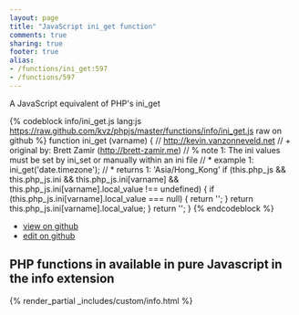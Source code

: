 ```yaml
---
layout: page
title: "JavaScript ini_get function"
comments: true
sharing: true
footer: true
alias:
- /functions/ini_get:597
- /functions/597
---
```

<!-- Generated by Rakefile:build -->
A JavaScript equivalent of PHP's ini_get

{% codeblock info/ini_get.js lang:js https://raw.github.com/kvz/phpjs/master/functions/info/ini_get.js raw on github %}
function ini_get (varname) {
    // http://kevin.vanzonneveld.net
    // +   original by: Brett Zamir (http://brett-zamir.me)
    // %        note 1: The ini values must be set by ini_set or manually within an ini file
    // *     example 1: ini_get('date.timezone');
    // *     returns 1: 'Asia/Hong_Kong'
    if (this.php_js && this.php_js.ini && this.php_js.ini[varname] && this.php_js.ini[varname].local_value !== undefined) {
        if (this.php_js.ini[varname].local_value === null) {
            return '';
        }
        return this.php_js.ini[varname].local_value;
    }
    return '';
}
{% endcodeblock %}

 - [view on github](https://github.com/kvz/phpjs/blob/master/functions/info/ini_get.js)
 - [edit on github](https://github.com/kvz/phpjs/edit/master/functions/info/ini_get.js)

## PHP functions in available in pure Javascript in the info extension
{% render_partial _includes/custom/info.html %}
